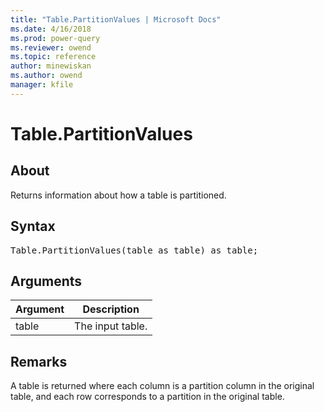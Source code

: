 ```yaml
---
title: "Table.PartitionValues | Microsoft Docs"
ms.date: 4/16/2018
ms.prod: power-query
ms.reviewer: owend
ms.topic: reference
author: minewiskan
ms.author: owend
manager: kfile
---
```

# Table.PartitionValues

  
## About  
Returns information about how a table is partitioned.  
  
## Syntax

<pre>
Table.PartitionValues(table as table) as table;  
</pre>
  
## Arguments  
  
|Argument|Description|  
|------------|---------------|  
|table|The input table.|  
  
## Remarks  
A table is returned where each column is a partition column in the original table, and each row corresponds to a partition in the original table.  
  
